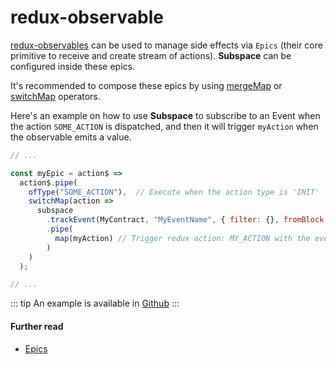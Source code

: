 # redux-observable

[redux-observables](https://redux-observable.js.org/) can be used to manage side effects via `Epics` (their core primitive to receive and create stream of actions).  **Subspace** can be configured inside these epics. 

It's recommended to compose these epics by using [mergeMap](https://www.learnrxjs.io/operators/transformation/mergemap.html) or [switchMap](https://www.learnrxjs.io/operators/transformation/switchmap.html) operators.

Here's an example on how to use **Subspace** to subscribe to an Event when the action `SOME_ACTION` is dispatched, and then it will trigger `myAction` when the observable emits a value.

```js
// ...

const myEpic = action$ =>
  action$.pipe(
    ofType("SOME_ACTION"),  // Execute when the action type is 'INIT'
    switchMap(action =>
      subspace
        .trackEvent(MyContract, "MyEventName", { filter: {}, fromBlock: 1})
        .pipe(
          map(myAction) // Trigger redux action: MY_ACTION with the eventData
        )
    )
  );

// ...
```

::: tip 
An example is available in [Github](https://github.com/embarklabs/subspace/tree/master/examples/redux-observable)
:::

#### Further read
- [Epics](https://redux-observable.js.org/docs/basics/Epics.html)

